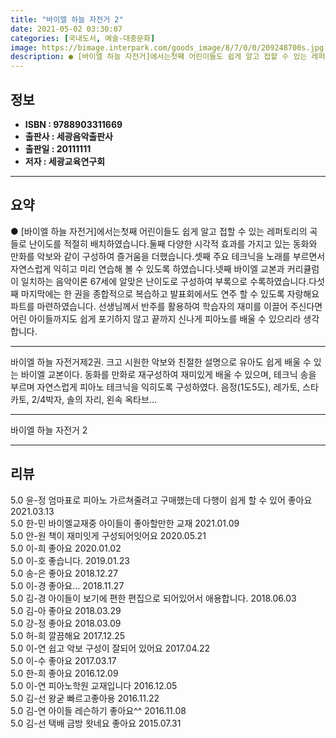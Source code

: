 ```yaml
---
title: "바이엘 하늘 자전거 2"
date: 2021-05-02 03:30:07
categories: [국내도서, 예술-대중문화]
image: https://bimage.interpark.com/goods_image/8/7/0/0/209248700s.jpg
description: ● [바이엘 하늘 자전거]에서는첫째 어린이들도 쉽게 알고 접할 수 있는 레퍼토리의 곡들로 난이도를 적절히 배치하였습니다.둘째 다양한 시각적 효과를 가지고 있는 동화와 만화를 악보와 같이 구성하여 즐거움을 더했습니다.셋째 주요 테크닉을 노래를 부르면서 자연스럽게 익히고 미리 연습해 볼
---
```


## **정보**

- **ISBN : 9788903311669**
- **출판사 : 세광음악출판사**
- **출판일 : 20111111**
- **저자 : 세광교육연구회**

------



## **요약**

●  [바이엘 하늘 자전거]에서는첫째 어린이들도 쉽게 알고 접할 수 있는 레퍼토리의 곡들로 난이도를 적절히 배치하였습니다.둘째 다양한 시각적 효과를 가지고 있는 동화와 만화를 악보와 같이 구성하여 즐거움을 더했습니다.셋째 주요 테크닉을 노래를 부르면서 자연스럽게 익히고 미리 연습해 볼 수 있도록 하였습니다.넷째 바이엘 교본과 커리큘럼이 일치하는 음악이론 67세에 알맞은 난이도로 구성하여 부록으로 수록하였습니다.다섯째 마지막에는 한 권을 종합적으로 복습하고 발표회에서도 연주 할 수 있도록 자랑해요 파트를 마련하였습니다. 선생님께서 반주를 활용하여 학습자의 재미를 이끌어 주신다면 어린 아이들까지도 쉽게 포기하지 않고 끝까지 신나게 피아노를 배울 수 있으리라 생각합니다.

------

바이엘 하늘 자전거제2권. 크고 시원한 악보와 친절한 설명으로 유아도 쉽게 배울 수 있는 바이엘 교본이다. 동화를 만화로 재구성하여 재미있게 배울 수 있으며, 테크닉 송을 부르며 자연스럽게 피아노 테크닉을 익히도록 구성하였다. 음정(1도5도), 레가토, 스타카토, 2/4박자, 솔의 자리, 왼속 옥타브... 

------


바이엘 하늘 자전거 2 

------


## **리뷰** 

5.0 윤-정 엄마표로 피아노 가르쳐줄려고 구매했는데 다행이 쉽게 할 수 있어 좋아요 2021.03.13 <br/>5.0 한-민 바이엘교재중 아이들이 좋아할만한 교재 2021.01.09 <br/>5.0 안-원 책이 재미잇게 구성되어잇어요 2020.05.21 <br/>5.0 이-희 좋아요 2020.01.02 <br/>5.0 이-호 좋습니다. 2019.01.23 <br/>5.0 송-은 좋아요 2018.12.27 <br/>5.0 이-경 좋아요... 2018.11.27 <br/>5.0 김-경 아이들이 보기에 편한 편집으로 되어있어서 애용합니다. 2018.06.03 <br/>5.0 김-아 좋아요 2018.03.29 <br/>5.0 강-정 좋아요 2018.03.09 <br/>5.0 허-희 깔끔해요 2017.12.25 <br/>5.0 이-연 쉽고 악보 구성이 잘되어 있어요 2017.04.22 <br/>5.0 이-수 좋아요 2017.03.17 <br/>5.0 한-희 좋아요 2016.12.09 <br/>5.0 이-연 피아노학원 교재입니다 2016.12.05 <br/>5.0 김-선 왕굳 빠르고좋아용 2016.11.22 <br/>5.0 김-연 아이들 레슨하기 좋아요^^ 2016.11.08 <br/>5.0 김-선 택배  금방 왓네요 좋아요 2015.07.31 <br/>